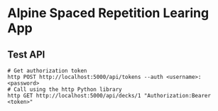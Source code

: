 # Alpine Spaced Repetition Learing App

## Test API
```
# Get authorization token
http POST http://localhost:5000/api/tokens --auth <username>:<password>
# Call using the http Python library
http GET http://localhost:5000/api/decks/1 "Authorization:Bearer <token>"
```
